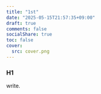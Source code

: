 ```yaml
---
title: "1st"
date: "2025-05-15T21:57:35+09:00"
draft: true
comments: false
socialShare: true
toc: false
cover:
  src: cover.png
---
```


### H1

write.